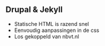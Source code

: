 ##  Drupal &amp; Jekyll

* Statische HTML is razend snel
* Eenvoudig aanpassingen in de css
* Los gekoppeld van nbvt.nl